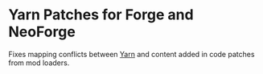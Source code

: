 # Yarn Patches for Forge and NeoForge

Fixes mapping conflicts between [Yarn](https://github.com/FabricMC/yarn) and content added in
code patches from mod loaders.
